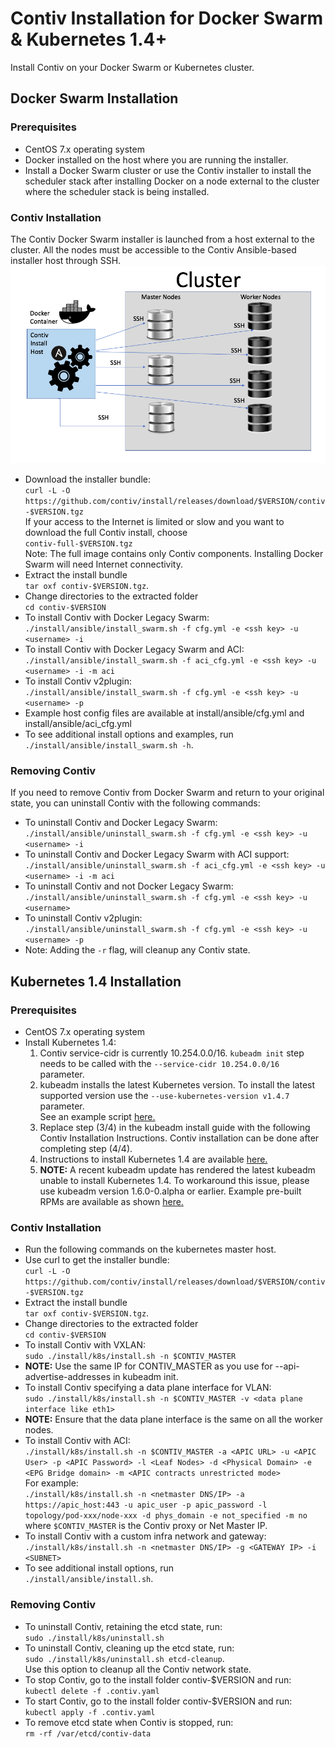 # Contiv Installation for Docker Swarm & Kubernetes 1.4+
Install Contiv on your Docker Swarm or Kubernetes cluster.
## Docker Swarm Installation
### Prerequisites
* CentOS 7.x operating system
* Docker installed on the host where you are running the installer.
* Install a Docker Swarm cluster or use the Contiv installer to install the scheduler stack after installing Docker on a node external to the cluster where the scheduler stack is being installed.

### Contiv Installation

The Contiv Docker Swarm installer is launched from a host external to the cluster.  All the nodes must be accessible to the Contiv Ansible-based installer host through SSH.
![installer](installer.png)
* Download the installer bundle: <br>`curl -L -O https://github.com/contiv/install/releases/download/$VERSION/contiv-$VERSION.tgz`<br>
If your access to the Internet is limited or slow and you want to download the full Contiv install, choose <br>
`contiv-full-$VERSION.tgz`<br>
Note: The full image contains only Contiv components. Installing Docker Swarm will need Internet connectivity.
* Extract the install bundle <br>`tar oxf contiv-$VERSION.tgz`.
* Change directories to the extracted folder <br>`cd contiv-$VERSION`
* To install Contiv with Docker Legacy Swarm:<br> `./install/ansible/install_swarm.sh -f cfg.yml -e <ssh key> -u <username> -i`
* To install Contiv with Docker Legacy Swarm and ACI:<br> `./install/ansible/install_swarm.sh -f aci_cfg.yml -e <ssh key> -u <username> -i -m aci`
* To install Contiv v2plugin:<br> `./install/ansible/install_swarm.sh -f cfg.yml -e <ssh key> -u <username> -p`
* Example host config files are available at install/ansible/cfg.yml and install/ansible/aci_cfg.yml
* To see additional install options and examples, run <br>`./install/ansible/install_swarm.sh -h`.

### Removing Contiv

If you need to remove Contiv from Docker Swarm and return to your original state, you can uninstall Contiv with the following commands:
* To uninstall Contiv and Docker Legacy Swarm:<br>
`./install/ansible/uninstall_swarm.sh -f cfg.yml -e <ssh key> -u <username> -i`
* To uninstall Contiv and Docker Legacy Swarm with ACI support:<br>
`./install/ansible/uninstall_swarm.sh -f aci_cfg.yml -e <ssh key> -u <username> -i -m aci`
* To uninstall Contiv and not Docker Legacy Swarm:<br>
`./install/ansible/uninstall_swarm.sh -f cfg.yml -e <ssh key> -u <username>`
* To uninstall Contiv v2plugin:<br>
`./install/ansible/uninstall_swarm.sh -f cfg.yml -e <ssh key> -u <username> -p`
* Note: Adding the `-r` flag, will cleanup any Contiv state.

## Kubernetes 1.4 Installation

### Prerequisites

* CentOS 7.x operating system
* Install Kubernetes 1.4:
  1. Contiv service-cidr is currently 10.254.0.0/16. `kubeadm init` step needs to be called with the `--service-cidr 10.254.0.0/16` parameter.
  2. kubeadm installs the latest Kubernetes version. To install the latest supported version use the `--use-kubernetes-version v1.4.7` parameter.<br>
     See an example script [here.](https://github.com/contiv/install/blob/master/cluster/k8s1.4/k8smaster.sh)
  3. Replace step (3/4) in the kubeadm install guide with the following Contiv Installation Instructions. Contiv installation can be done after completing step (4/4).
  4. Instructions to install Kubernetes 1.4 are available [here.](http://kubernetes.io/docs/getting-started-guides/kubeadm/)
  5. **NOTE:** A recent kubeadm update has rendered the latest kubeadm unable to install Kubernetes 1.4. To workaround this issue, please use kubeadm version 1.6.0-0.alpha or earlier.
     Example pre-built RPMs are available as shown [here.](https://github.com/contiv/install/blob/master/cluster/k8s1.4/bootstrap_centos.sh#L22-L26)

### Contiv Installation
* Run the following commands on the kubernetes master host.
* Use curl to get the installer bundle: <br>`curl -L -O https://github.com/contiv/install/releases/download/$VERSION/contiv-$VERSION.tgz`
* Extract the install bundle <br>`tar oxf contiv-$VERSION.tgz`.
* Change directories to the extracted folder <br>`cd contiv-$VERSION`
* To install Contiv with VXLAN:<br> `sudo ./install/k8s/install.sh -n $CONTIV_MASTER`
* **NOTE:** Use the same IP for CONTIV_MASTER as you use for --api-advertise-addresses in kubeadm init.
* To install Contiv specifying a data plane interface for VLAN:<br> `sudo ./install/k8s/install.sh -n $CONTIV_MASTER -v <data plane interface like eth1>`
* **NOTE:** Ensure that the data plane interface is the same on all the worker nodes.
* To install Contiv with ACI: <br>`./install/k8s/install.sh -n $CONTIV_MASTER -a <APIC URL> -u <APIC User> -p <APIC Password> -l <Leaf Nodes> -d <Physical Domain> -e <EPG Bridge domain> -m <APIC contracts unrestricted mode>
  ` <br> For example: <br> `./install/k8s/install.sh -n <netmaster DNS/IP> -a https://apic_host:443 -u apic_user -p apic_password -l topology/pod-xxx/node-xxx -d phys_domain -e not_specified -m no
  `
 <br> where `$CONTIV_MASTER` is the Contiv proxy or Net Master IP.
* To install Contiv with a custom infra network and gateway: <br>`./install/k8s/install.sh -n <netmaster DNS/IP> -g <GATEWAY IP> -i <SUBNET>`
* To see additional install options, run <br> `./install/ansible/install.sh`.

### Removing Contiv
* To uninstall Contiv, retaining the etcd state, run:<br>
`sudo ./install/k8s/uninstall.sh`
* To uninstall Contiv, cleaning up the etcd state, run:<br>
`sudo ./install/k8s/uninstall.sh etcd-cleanup`. <br>Use this option to cleanup all the Contiv network state. 
* To stop Contiv, go to the install folder contiv-$VERSION and run:<br> `kubectl delete -f .contiv.yaml`
* To start Contiv, go to the install folder contiv-$VERSION and run:<br> `kubectl apply -f .contiv.yaml`
* To remove etcd state when Contiv is stopped, run: <br> `rm -rf /var/etcd/contiv-data`
